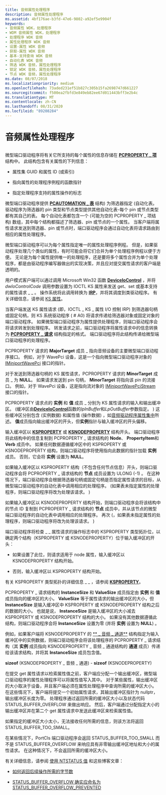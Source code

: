 ```yaml
---
title: 音频属性处理程序
description: 音频属性处理程序
ms.assetid: 4bf176ae-b3fd-47e6-9802-a92ef5e9904f
keywords:
- 音频属性 WDK，处理程序
- WDM 音频属性 WDK，处理程序
- 处理程序 WDK 音频
- 属性处理程序 WDK 音频
- 设置-属性 WDK 音频
- 获取-属性 WDK 音频
- 基本-支持查询 WDK 音频
- 自动化表 WDK 音频
- 筛选 WDK 音频，属性处理程序
- 锁定 WDK 音频，属性处理程序
- 节点 WDK 音频，属性处理程序
ms.date: 08/07/2018
ms.localizationpriority: medium
ms.openlocfilehash: 73aded231ef51b827c305b15fa2698747d661227
ms.sourcegitcommit: f500ea2fbfd3e849eb82ee67d011443bff3e2b4c
ms.translationtype: MT
ms.contentlocale: zh-CN
ms.lasthandoff: 08/31/2020
ms.locfileid: "89208284"
---
```

# <a name="audio-property-handlers"></a>音频属性处理程序


## <span id="audio_property_handlers"></span><span id="AUDIO_PROPERTY_HANDLERS"></span>


微型端口驱动程序将有关它所支持的每个属性的信息存储在 [**PCPROPERTY \_ 项**](/windows-hardware/drivers/ddi/portcls/ns-portcls-pcproperty_item) 结构中。 此结构包含有关属性的下列信息：

-   属性集 GUID 和属性 ID (或索引) 

-   指向属性的处理程序例程的函数指针

-   指定处理程序支持的属性操作的标志

微型端口驱动程序提供 [**PCAUTOMATION \_ 表**](/windows-hardware/drivers/ddi/portcls/ns-portcls-pcautomation_table) 结构) 为筛选器指定 (自动化表。 驱动程序为筛选器的 pin 类型和节点类型提供其他自动化表-每个 pin 或节点类型都有其自己的表。 每个自动化表都包含一个 (可能为空的 PCPROPERTY \_ 项结构) 数组，其中每个结构都描述了筛选器、pin 或节点的一个属性。 当客户端将属性请求发送到筛选器、pin 或节点时，端口驱动程序会通过自动化表将请求路由到相应的属性处理程序。

微型端口驱动程序可以为每个属性指定唯一的属性处理程序例程。 但是，如果驱动程序处理几个类似的属性，有时可能会将它们合并为单个处理程序例程以便于方便。 无论是为每个属性提供唯一的处理程序，还是要将多个属性合并为单个处理程序，都是由驱动程序编写器做出的实现决策，并且应对提交属性请求的客户端是透明的。

用户模式客户端可以通过调用 Microsoft Win32 函数 [**DeviceIoControl**](/windows/desktop/api/ioapiset/nf-ioapiset-deviceiocontrol) ，并将 *dwIoControlCode* 调用参数设置为 IOCTL KS 属性来发送 get、set 或基本支持的属性请求 \_ \_ 。 操作系统将此调用转换为 [**IRP**](/windows-hardware/drivers/ddi/wdm/ns-wdm-_irp)，并将其调度到类驱动程序。 有关详细信息，请参阅 [KS 属性](../stream/ks-properties.md)。

当客户端发送 KS 属性请求 (即，IOCTL \_ KS \_ 属性 I/O 控制 IRP) 到筛选器句柄或固定句柄，则 KS 系统驱动程序 ( # A0) 将请求传递给筛选器对象或固定对象的端口驱动程序。 如果微型端口驱动程序为属性提供处理程序，则端口驱动程序会将请求转发到处理程序。 转发请求之前，端口驱动程序将属性请求中的信息转换为 [**PCPROPERTY \_ 请求**](/windows-hardware/drivers/ddi/portcls/ns-portcls-_pcproperty_request) 结构指定的格式。 端口驱动程序将此结构传递给微型端口驱动程序的处理程序。

PCPROPERTY 请求的 **MajorTarget** 成员 \_ 指向音频设备的主要微型端口驱动程序接口。 例如，对于 WavePci 设备，这是一个指向微型端口驱动程序对象的 [IMiniportWavePci](/windows-hardware/drivers/ddi/portcls/nn-portcls-iminiportwavepci) 接口的指针。

对于发送到筛选器句柄的 KS 属性请求，PCPROPERTY 请求的 **MinorTarget** 成员 \_ 为 **NULL**。 如果请求发送到 pin 句柄， **MinorTarget** 将指向该 pin 的流接口。 例如，对于 WavePci 设备，这是指向流对象的 [IMiniportWavePciStream](/windows-hardware/drivers/ddi/portcls/nn-portcls-iminiportwavepcistream) 接口的指针。

PCPROPERTY 请求点的 **实例** 和 **值** 成员 \_ 分别为 KS 属性请求的输入和输出缓冲区。  (缓冲区由[**DeviceIoControl**](/windows/desktop/api/ioapiset/nf-ioapiset-deviceiocontrol)函数的*lpInBuffer*和*LpOutBuffer*参数指定。 ) 这些缓冲区分别包含 (实例数据) 和属性值 (操作数据) ，如[音频驱动程序属性集中](./audio-drivers-property-sets.md)所述。 **值**成员指向输出缓冲区的开头，但**实例**指针与输入缓冲区的开头偏移。

输入缓冲区以 [**KSPROPERTY**](/previous-versions/ff564262(v=vs.85)) 或 [**KSNODEPROPERTY**](/windows-hardware/drivers/ddi/ksmedia/ns-ksmedia-ksnodeproperty) 结构开头。 端口驱动程序将此结构中的信息复制到 PCPROPERTY \_ 请求结构的 **Node**、 **PropertyItem**和 **Verb** 成员中。 如果任何数据遵循缓冲区中的 KSPROPERTY 或 KSNODEPROPERTY 结构，则端口驱动程序将使用指向此数据的指针加载 **实例** 成员。 否则，它会将 **实例** 设置为 **NULL**。

如果输入缓冲区以 KSPROPERTY 结构（不包含任何节点信息）开头，则端口驱动程序会将 PCPROPERTY \_ 请求结构的 **节点** 成员设置为 ULONG (-1) 。 在这种情况下，端口驱动程序会根据筛选器句柄或固定句柄是否指定属性请求的目标，从微型端口驱动程序的自动化表中调用相应的处理程序。  (如果表未指定属性的处理程序，则端口驱动程序将改为处理该请求。 ) 

如果输入缓冲区以 KSNODEPROPERTY 结构开始，则端口驱动程序会将该结构中的节点 ID 复制到 PCPROPERTY \_ 请求结构的 **节点** 成员中，并从该节点的微型端口驱动程序的自动化表中调用相应的处理程序。 再次 (，如果表未指定属性的处理程序，则端口驱动程序将改为处理该请求。 ) 

端口驱动程序将检查 \_ \_ 属性请求的操作标志中的 KSPROPERTY 类型拓扑位，以确定两个结构（KSPROPERTY 或 KSNODEPROPERTY）位于输入缓冲区的开头：

-   如果设置了此位，则请求适用于 node 属性，输入缓冲区以 KSNODEPROPERTY 结构开始。

-   否则，输入缓冲区以 KSPROPERTY 结构开始。

有关 KSPROPERTY 类型拓扑的详细信息 \_ \_ ，请参阅 [**KSPROPERTY**](/previous-versions/ff564262(v=vs.85))。

PCPROPERTY \_ 请求结构的 **InstanceSize** 和 **ValueSize** 成员指定由 **实例** 和 **值** 成员指向的缓冲区的大小。 **ValueSize** 等于属性请求的输出缓冲区的大小，但 **InstanceSize** 是输入缓冲区中 KSPROPERTY 或 KSNODEPROPERTY 结构之后的数据的大小。 也就是说， **InstanceSize** 是输入缓冲区的大小减去 KSPROPERTY 或 KSNODEPROPERTY 结构的大小。 如果没有其他数据遵循此结构，则端口驱动程序会将 **InstanceSize** 设置为零 (并将 **实例** 设置为 **NULL**) 。

例如，如果客户端将 KSNODEPROPERTY 的 [** \_ 音频 \_ 通道**](/windows-hardware/drivers/ddi/ksmedia/ns-ksmedia-ksnodeproperty_audio_channel) 结构指定为输入缓冲区中的实例数据，则端口驱动程序会将该处理程序的 PCPROPERTY \_ 请求结构（其 **实例** 成员指向 KSNODEPROPERTY \_ 音频 \_ 通道结构的 **通道** 成员）传递给该请求结构，并将其 **InstanceSize** 成员包含值。

**sizeof** (KSNODEPROPERTY \_ 音频 \_ 通道) - **sizeof** (KSNODEPROPERTY) 

在提交 get 属性请求以检索属性值之前，客户端应分配一个输出缓冲区，微型端口驱动程序的属性处理程序可以将属性值写入其中。 对于某些属性，输出缓冲区的大小取决于设备，并且客户端必须在属性处理程序中查询所需的缓冲区大小。 在这些情况下，客户端将提交一个初始属性请求，其输出缓冲区指针为 nullptr，输出缓冲区长度为零。 处理程序通过返回所需的缓冲区大小以及状态代码 STATUS_BUFFER_OVERFLOW 来做出响应。 然后，客户端通过分配指定大小的输出缓冲区并在第二个 get 属性请求中发送此缓冲区来检索属性值。
 
如果指定的缓冲区大小太小，无法接收任何所需的信息，则该方法将返回 STATUS_BUFFER_TOO_SMALL。 
 
在某些情况下，PortCls 端口驱动程序会返回 STATUS_BUFFER_TOO_SMALL 而不是 STATUS_BUFFER_OVERFLOW 来响应具有非零输出缓冲区地址和大小的属性请求。 在这种情况下，不会返回所需的缓冲区大小。 
 
有关详细信息，请参阅 [使用 NTSTATUS 值](../kernel/using-ntstatus-values.md) 和这些博客文章：

- [如何返回后续操作所需的字节数](/archive/blogs/doronh/how-to-return-the-number-of-bytes-required-for-a-subsequent-operation)

- [STATUS_BUFFER_OVERFLOW 确实应命名为 STATUS_BUFFER_OVERFLOW_PREVENTED](https://devblogs.microsoft.com/oldnewthing/?p=22863)




 

